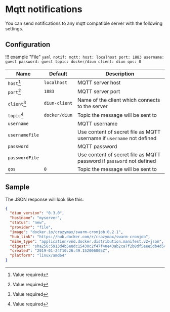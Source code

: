 # Mqtt notifications

You can send notifications to any mqtt compatible server with the following settings.

## Configuration

!!! example "File"
    ```yaml
    notif:
      mqtt:
        host: localhost
        port: 1883
        username: guest
        password: guest
        topic: docker/diun
    client: diun
    qos: 0
    ```

| Name               | Default       | Description   |
|--------------------|---------------|---------------|
| `host`[^1]         | `localhost`   | MQTT server host |
| `port`[^1]         | `1883`        | MQTT server port |
| `client`[^1]       | `diun-client` | Name of the client which connects to the server |
| `topic`[^1]        | `docker/diun` | Topic the message will be sent to |
| `username`         |               | MQTT username |
| `usernameFile`     |               | Use content of secret file as MQTT username if `username` not defined |
| `password`         |               | MQTT password |
| `passwordFile`     |               | Use content of secret file as MQTT password if `password` not defined |
| `qos`              | `0`           | Topic the message will be sent to |

## Sample

The JSON response will look like this:

```json
{
  "diun_version": "0.3.0",
  "hostname": "myserver",
  "status": "new",
  "provider": "file",
  "image": "docker.io/crazymax/swarm-cronjob:0.2.1",
  "hub_link": "https://hub.docker.com/r/crazymax/swarm-cronjob",
  "mime_type": "application/vnd.docker.distribution.manifest.v2+json",
  "digest": "sha256:5913d4b5e8dc15430c2f47f40e43ab2ca7f2b8df5eee5db4d5c42311e08dfb79",
  "created": "2019-01-24T10:26:49.152006005Z",
  "platform": "linux/amd64"
}
```

[^1]: Value required
